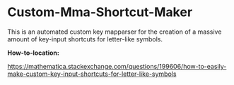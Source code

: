 # Custom-Mma-Shortcut-Maker
This is an automated custom key mapparser for the creation of a massive amount of key-input shortcuts for letter-like symbols.

**How-to-location:**

https://mathematica.stackexchange.com/questions/199606/how-to-easily-make-custom-key-input-shortcuts-for-letter-like-symbols
